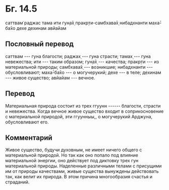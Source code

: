 # Бг. 14.5

саттвам̇ раджас тама ити гун̣а̄х̣ пракр̣ти-самбхава̄х̣ нибадхнанти маха̄-ба̄хо
дехе дехинам авйайам

## Пословный перевод

саттвам --- гуна благости; раджах̣ --- гуна страсти; тамах̣ --- гуна
невежества; ити --- таким образом; гун̣а̄х̣ --- качества; пракр̣ти --- из
материальной природы; самбхава̄х̣ --- возникшие; нибадхнанти ---
обусловливают; маха̄-ба̄хо --- о могучерукий; дехе --- в теле; дехинам ---
живое существо; авйайам --- вечное.

## Перевод

Материальная природа состоит из трех ггуунн ------ благости, страсти и
невежества. Когда вечное живое существо входит в соприкосновение с
материальной природой, эти ггуунныы,, о могучерукий Арджуна,
обусловливают его.

## Комментарий

Живое существо, будучи духовным, не имеет ничего общего с материальной
природой. Но так как оно попало под влияние материальной энергии, оно
действует под диктовку трех гун материальной природы. Наделенные
различными телами с присущими им от природы качествами, живые существа
вынуждены действовать так, как велит их природа. В этом причина
многообразия счастья и страданий.
